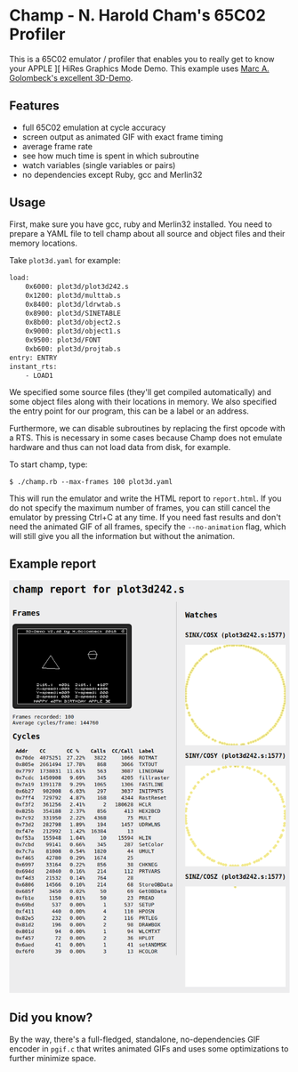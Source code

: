 # Champ - N. Harold Cham's 65C02 Profiler

This is a 65C02 emulator / profiler that enables you to really get to know your APPLE ][ HiRes Graphics Mode Demo. This example uses [Marc A. Golombeck's excellent 3D-Demo](https://github.com/mgolombeck/3D-Demo).

## Features

* full 65C02 emulation at cycle accuracy
* screen output as animated GIF with exact frame timing
* average frame rate
* see how much time is spent in which subroutine
* watch variables (single variables or pairs)
* no dependencies except Ruby, gcc and Merlin32

## Usage

First, make sure you have gcc, ruby and Merlin32 installed. You need to prepare a YAML file to tell champ about all source and object files and their memory locations.

Take `plot3d.yaml` for example:

```
load:
    0x6000: plot3d/plot3d242.s
    0x1200: plot3d/multtab.s
    0x8400: plot3d/ldrwtab.s
    0x8900: plot3d/SINETABLE
    0x8b00: plot3d/object2.s
    0x9000: plot3d/object1.s
    0x9500: plot3d/FONT
    0xb600: plot3d/projtab.s
entry: ENTRY
instant_rts:
    - LOAD1
```

We specified some source files (they'll get compiled automatically) and some object files along with their locations in memory. We also specified the entry point for our program, this can be a label or an address.

Furthermore, we can disable subroutines by replacing the first opcode with a RTS. This is necessary in some cases because Champ does not emulate hardware and thus can not load data from disk, for example.

To start champ, type:

```
$ ./champ.rb --max-frames 100 plot3d.yaml
```

This will run the emulator and write the HTML report to `report.html`. If you do not specify the maximum number of frames, you can still cancel the emulator by pressing Ctrl+C at any time. If you need fast results and don't need the animated GIF of all frames, specify the `--no-animation` flag, which will still give you all the information but without the animation.

## Example report

![Champ Screenshot](doc/screenshot.png?raw=true "Fig. 1 Champ Screenshot")

## Did you know?

By the way, there's a full-fledged, standalone, no-dependencies GIF encoder in `pgif.c` that writes animated GIFs and uses some optimizations to further minimize space.
